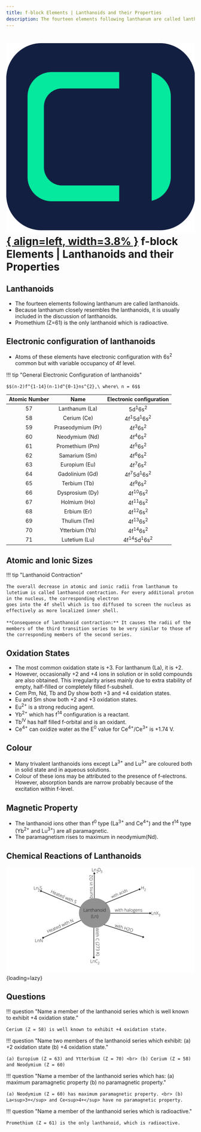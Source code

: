 ```yaml
---
title: f-block Elements | Lanthanoids and their Properties
description: The fourteen elements following lanthanum are called lanthanoids. Because lanthanum closely resembles the lanthanoids, it is usually included in the discussion of lanthanoids.
---
```


# [![ChemistryEdu Logo](../../../images/favicon.svg){ align=left, width=3.8% }](../../../index.md)  f-block Elements | Lanthanoids and their Properties

## Lanthanoids

* The fourteen elements following lanthanum are called lanthanoids.
* Because lanthanum closely resembles the lanthanoids, it is usually included in the discussion of lanthanoids.
* Promethium (Z=61) is the only lanthanoid which is radioactive.

## Electronic configuration of lanthanoids

* Atoms of these elements have electronic configuration with 6s<sup>2</sup> common but with variable occupancy of 4f level.

!!! tip "General Electronic Configuration of lanthanoids"

    $$(n-2)f^{1-14}(n-1)d^{0-1}ns^{2},\ where\ n = 6$$

| Atomic Number | Name              | Electronic configuration                    |
|:-------------:|:-----------------:|:-------------------------------------------:|
| 57            | Lanthanum (La)    | 5d<sup>1</sup>6s<sup>2</sup>                |
| 58            | Cerium (Ce)       | 4f<sup>1</sup>5d<sup>1</sup>6s<sup>2</sup>  |
| 59            | Praseodymium (Pr) | 4f<sup>3</sup>6s<sup>2</sup>                |
| 60            | Neodymium (Nd)    | 4f<sup>4</sup>6s<sup>2</sup>                |
| 61            | Promethium (Pm)   | 4f<sup>5</sup>6s<sup>2</sup>                |
| 62            | Samarium (Sm)     | 4f<sup>6</sup>6s<sup>2</sup>                |
| 63            | Europium (Eu)     | 4f<sup>7</sup>6s<sup>2</sup>                |
| 64            | Gadolinium (Gd)   | 4f<sup>7</sup>5d<sup>1</sup>6s<sup>2</sup>  |
| 65            | Terbium (Tb)      | 4f<sup>9</sup>6s<sup>2</sup>                |
| 66            | Dysprosium (Dy)   | 4f<sup>10</sup>6s<sup>2</sup>               |
| 67            | Holmium (Ho)      | 4f<sup>11</sup>6s<sup>2</sup>               |
| 68            | Erbium (Er)       | 4f<sup>12</sup>6s<sup>2</sup>               |
| 69            | Thulium (Tm)      | 4f<sup>13</sup>6s<sup>2</sup>               |
| 70            | Ytterbium (Yb)    | 4f<sup>14</sup>6s<sup>2</sup>               |
| 71            | Lutetium (Lu)     | 4f<sup>14</sup>5d<sup>1</sup>6s<sup>2</sup> |

## Atomic and Ionic Sizes

!!! tip "Lanthanoid Contraction"

    The overall decrease in atomic and ionic radii from lanthanum to lutetium is called lanthanoid contraction. For every additional proton in the nucleus, the corresponding electron
    goes into the 4f shell which is too diffused to screen the nucleus as effectively as more localized inner shell.

    **Consequence of lanthanoid contraction:** It causes the radii of the members of the third transition series to be very similar to those of the corresponding members of the second series.

## Oxidation States

* The most common oxidation state is +3. For lanthanum (La), it is +2.
* However, occasionally +2 and +4 ions in solution or in solid compounds are also obtained. This irregularity arises mainly due to extra stability of empty, half-filled or completely filled f-subshell.
* Cem Pm, Nd, Tb and Dy show both +3 and +4 oxidation states.
* Eu and Sm show both +2 and +3 oxidation states.
* Eu<sup>2+</sup> is a strong reducing agent.
* Yb<sup>2+</sup> which has f<sup>14</sup> configuration is a reactant.
* Tb<sup>IV</sup> has half filled f-orbital and is an oxidant.
* Ce<sup>4+</sup> can oxidize water as the E<sup>0</sup> value for Ce<sup>4+</sup>/Ce<sup>3+</sup> is +1.74 V.

## Colour

* Many trivalent lanthanoids ions except La<sup>3+</sup> and Lu<sup>3+</sup> are coloured both in solid state and in aqueous solutions.
* Colour of these ions may be attributed to the presence of f-electrons. However, absorption bands are narrow probably because of the excitation within f-level.

## Magnetic Property

* The lanthanoid ions other than f<sup>0</sup> type (La<sup>3+</sup> and Ce<sup>4+</sup>) and the f<sup>14</sup> type (Yb<sup>2+</sup> and Lu<sup>3+</sup>) are all paramagnetic.
* The paramagnetism rises to maximum in neodymium(Nd).

## Chemical Reactions of Lanthanoids

![Lanthanoid reactions](images/lanthanoid_reactions.webp){loading=lazy}

## Questions

!!! question "Name a member of the lanthanoid series which is well known to exhibit +4 oxidation state."

    Cerium (Z = 58) is well known to exhibit +4 oxidation state.

!!! question "Name two members of the lanthanoid series which exhibit: (a) +2 oxidation state (b) +4 oxidation state."

    (a) Europium (Z = 63) and Ytterbium (Z = 70) <br> (b) Cerium (Z = 58) and Neodymium (Z = 60)

!!! question "Name a member of the lanthanoid series which has: (a) maximum paramagnetic property (b) no paramagnetic property."

    (a) Neodymium (Z = 60) has maximum paramagnetic property. <br> (b) La<sup>3+</sup> and Ce<sup>4+</sup> have no paramagnetic property.

!!! question "Name a member of the lanthanoid series which is radioactive."

    Promethium (Z = 61) is the only lanthanoid, which is radioactive.
